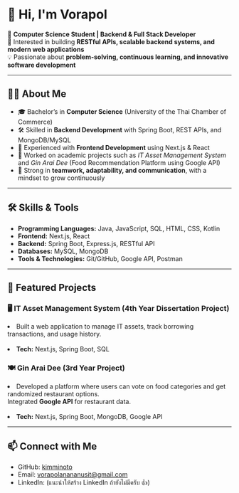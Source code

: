 <h1>👋 Hi, I'm Vorapol</h1>

<p>
🚀 <strong>Computer Science Student | Backend & Full Stack Developer</strong><br>
📌 Interested in building <strong>RESTful APIs, scalable backend systems, and modern web applications</strong><br>
💡 Passionate about <strong>problem-solving, continuous learning, and innovative software development</strong>
</p>

<hr>

<h2>👨‍💻 About Me</h2>
<ul>
  <li>🎓 Bachelor’s in <strong>Computer Science</strong> (University of the Thai Chamber of Commerce)</li>
  <li>🛠️ Skilled in <strong>Backend Development</strong> with Spring Boot, REST APIs, and MongoDB/MySQL</li>
  <li>🌱 Experienced with <strong>Frontend Development</strong> using Next.js & React</li>
  <li>🔎 Worked on academic projects such as <em>IT Asset Management System</em> and <em>Gin Arai Dee</em> (Food Recommendation Platform using Google API)</li>
  <li>🤝 Strong in <strong>teamwork, adaptability, and communication</strong>, with a mindset to grow continuously</li>
</ul>

<hr>

<h2>🛠️ Skills & Tools</h2>
<ul>
  <li><strong>Programming Languages:</strong> Java, JavaScript, SQL, HTML, CSS, Kotlin</li>
  <li><strong>Frontend:</strong> Next.js, React</li>
  <li><strong>Backend:</strong> Spring Boot, Express.js, RESTful API</li>
  <li><strong>Databases:</strong> MySQL, MongoDB</li>
  <li><strong>Tools & Technologies:</strong> Git/GitHub, Google API, Postman</li>
</ul>

<hr>

<h2>📂 Featured Projects</h2>

<h3>🖥️ IT Asset Management System (4th Year Dissertation Project)</h3>
<p>
<li>Built a web application to manage IT assets, track borrowing transactions, and usage history. </li>
<br>
<li><strong>Tech:</strong> Next.js, Spring Boot, SQL </li>
</p>

<h3>🍽️ Gin Arai Dee (3rd Year Project)</h3>
  <p>
   <li> Developed a platform where users can vote on food categories and get randomized restaurant options.<br>
    Integrated <strong>Google API</strong> for restaurant data.</li>
    <br>
<li> <strong>Tech:</strong> Next.js, Spring Boot, MongoDB, Google API </li>
</p>

<hr>

<h2>📫 Connect with Me</h2>
<ul>
  <li>GitHub: <a href="https://github.com/kimminoto">kimminoto</a></li>
  <li>Email: <a href="mailto:vorapolanananusit@gmail.com">vorapolanananusit@gmail.com</a></li>
  <li>LinkedIn: (แนะนำให้สร้าง LinkedIn ถ้ายังไม่มีครับ 👍)</li>
</ul>
